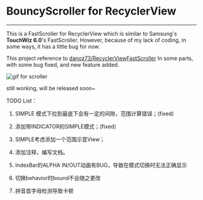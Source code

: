 # BouncyScroller for RecyclerView


----------


This is a FastScroller for RecyclerView which is similar to Samsung's **TouchWiz 6.0**'s FastScroller. However, because of my lack of coding, in some ways, it has a little bug for now.

This project reference to [danoz73/RecyclerViewFastScroller][1] In some parts, with some bug fixed, and new feature added.

![gif for scroller][2]

still working, will be released soon~

TODO List：

1. SIMPLE 模式下拉到最底下会有一定的间隙，范围计算错误；(fixed)

2. 添加带INDICATOR的SIMPLE模式；(fixed)

3. SIMPLE考虑添加一个范围示意View；

4. 添加注释，编写文档。

5. IndexBar的ALPHA IN/OUT动画有BUG，导致在模式切换时无法正确显示

6. 切换behavior时bound不会随之更改

7. 拼音首字母检测导致卡顿

  [1]: https://github.com/danoz73/RecyclerViewFastScroller
  [2]: https://github.com/microstudent/microstudent.github.io/raw/master/b.gif
